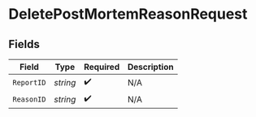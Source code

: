 # DeletePostMortemReasonRequest


## Fields

| Field              | Type               | Required           | Description        |
| ------------------ | ------------------ | ------------------ | ------------------ |
| `ReportID`         | *string*           | :heavy_check_mark: | N/A                |
| `ReasonID`         | *string*           | :heavy_check_mark: | N/A                |